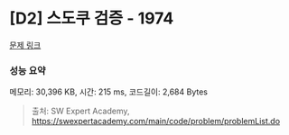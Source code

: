 # [D2] 스도쿠 검증 - 1974 

[문제 링크](https://swexpertacademy.com/main/code/problem/problemDetail.do?contestProbId=AV5Psz16AYEDFAUq) 

### 성능 요약

메모리: 30,396 KB, 시간: 215 ms, 코드길이: 2,684 Bytes



> 출처: SW Expert Academy, https://swexpertacademy.com/main/code/problem/problemList.do